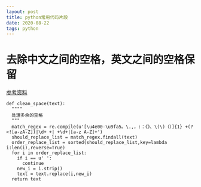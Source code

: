 ```yaml
---
layout: post
title: python常用代码片段
date: 2020-08-22
tags: python    
---
```


# 去除中文之间的空格，英文之间的空格保留
[参考资料](https://www.jb51.net/article/180134.htm)
```
def clean_space(text):
  """"
  处理多余的空格
  """
  match_regex = re.compile(u'[\u4e00-\u9fa5。\.,，:：《》、\(\)（）]{1} +(?<![a-zA-Z])|\d+ +| +\d+|[a-z A-Z]+')
  should_replace_list = match_regex.findall(text)
  order_replace_list = sorted(should_replace_list,key=lambda i:len(i),reverse=True)
  for i in order_replace_list:
    if i == u' ':
      continue
    new_i = i.strip()
    text = text.replace(i,new_i)
  return text
  ```